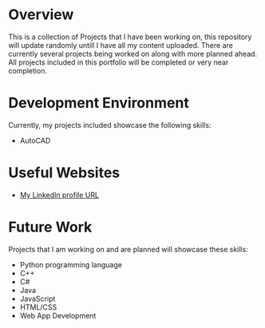 # Overview

This is a collection of Projects that I have been working on, this repository will update randomly untill I have all my content uploaded. There are currently several projects being worked on along with more planned ahead. All projects included in this portfolio will be completed or very near completion.

# Development Environment

Currently, my projects included showcase the following skills:

* AutoCAD

# Useful Websites

* [My LinkedIn profile URL](www.linkedin.com/in/bryce-maughan)

# Future Work

Projects that I am working on and are planned will showcase these skills:

* Python programming language
* C++
* C#
* Java
* JavaScript
* HTML/CSS
* Web App Development
